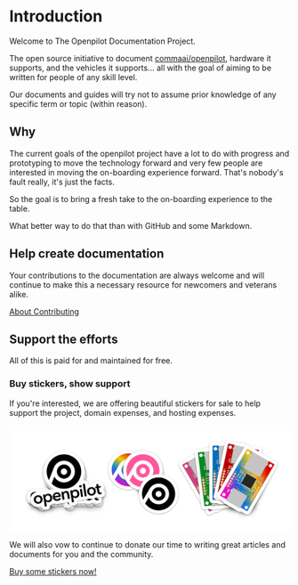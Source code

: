 # Introduction

Welcome to The Openpilot Documentation Project.

The open source initiative to document [commaai/openpilot](https://github.com/commaai/openpilot), hardware it supports, and the vehicles it supports... all with the goal of aiming to be written for people of any skill level.

Our documents and guides will try not to assume prior knowledge of any specific term or topic (within reason).

## Why

The current goals of the openpilot project have a lot to do with progress and prototyping to move the technology forward and very few people are interested in moving the on-boarding experience forward.  That's nobody's fault really, it's just the facts.

So the goal is to bring a fresh take to the on-boarding experience to the table.

What better way to do that than with GitHub and some Markdown.

## Help create documentation

Your contributions to the documentation are always welcome and will continue to make this a necessary resource for newcomers and veterans alike.

[About Contributing](documentation/contributing.md)

## Support the efforts

All of this is paid for and maintained for free.

### Buy stickers, show support


If you're interested, we are offering beautiful stickers for sale to help support the project, domain expenses, and hosting expenses.

[![](images/2018-07-12-15-27-42.png)](https://www.redbubble.com/people/jfrux/shop?asc=u)

We will also vow to continue to donate our time to writing great articles and documents for you and the community.

[Buy some stickers now!](https://www.redbubble.com/people/jfrux/shop?asc=u)
